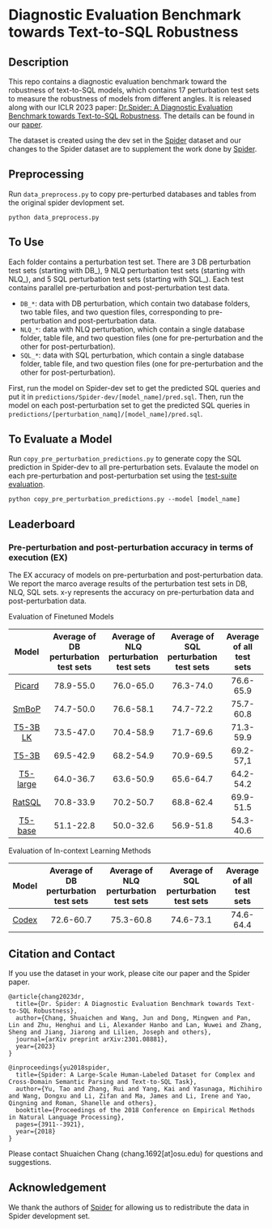# Diagnostic Evaluation Benchmark towards Text-to-SQL Robustness

## Description
This repo contains a diagnostic evaluation benchmark toward the robustness of text-to-SQL models, which contains 17 perturbation test sets to measure the robustness of models from different angles. It is released along with our ICLR 2023 paper: [Dr.Spider: A Diagnostic Evaluation Benchmark towards Text-to-SQL Robustness](https://arxiv.org/pdf/2301.08881.pdf).
The details can be found in our [paper](https://arxiv.org/pdf/2301.08881.pdf). 

The dataset is created using the dev set in the [Spider](https://yale-lily.github.io/spider) dataset and our changes to the Spider dataset are to supplement the work done by [Spider](https://arxiv.org/abs/1809.08887).

## Preprocessing

Run ``data_preprocess.py`` to copy pre-perturbed databases and tables from the original spider devlopment set.

```
python data_preprocess.py
```

## To Use

Each folder contains a perturbation test set. There are 3 DB perturbation test sets (starting with DB_), 9 NLQ perturbation test sets (starting with NLQ_), and 5 SQL perturbation test sets (starting with SQL_). Each test contains parallel pre-perturbation and post-perturbation test data. 

* `DB_*`: data with DB perturbation, which contain two database folders, two table files, and two question files, corresponding to pre-perturbation and post-perturbation data.
* `NLQ_*`: data with NLQ perturbation, which contain a single database folder, table file, and two question files (one for pre-perturbation and the other for post-perturbation).
* `SQL_*`: data with SQL perturbation, which contain a single database folder, table file, and two question files (one for pre-perturbation and the other for post-perturbation).

First, run the model on Spider-dev set to get the predicted SQL queries and put it in ``predictions/Spider-dev/[model_name]/pred.sql``.
Then, run the model on each post-perturbation set to get the predicted SQL queries in ``predictions/[perturbation_namq]/[model_name]/pred.sql``.

## To Evaluate a Model

Run ``copy_pre_perturbation_predictions.py`` to generate copy the SQL prediction in Spider-dev to all pre-perturbation sets.
Evalaute the model on each pre-perturbation and post-perturbation set using the [test-suite evaluation](https://github.com/taoyds/test-suite-sql-eval).

```
python copy_pre_perturbation_predictions.py --model [model_name]
```

## Leaderboard

### Pre-perturbation and post-perturbation accuracy in terms of execution (EX)
The EX accuracy of models on pre-perturbation and post-perturbation data. We report the marco average results of the perturbation test sets in DB, NLQ, SQL sets. x-y represents the accuracy on pre-perturbation data and post-perturbation data.


Evaluation of Finetuned Models

|                      Model                       | Average of DB perturbation test sets | Average of NLQ perturbation test sets | Average of SQL perturbation test sets | Average of all test sets |
|:------------------------------------------------:|:------------------------------------:|:-------------------------------------:|:-------------------------------------:|:------------------------:|
|  [Picard](https://arxiv.org/pdf/2109.05093.pdf)  |              78.9-55.0               |               76.0-65.0               |               76.3-74.0               |        76.6-65.9         |
|  [SmBoP](https://arxiv.org/pdf/2010.12412.pdf)   |              74.7-50.0               |               76.6-58.1               |               74.7-72.2               |        75.7-60.8         |
| [T5-3B LK](https://arxiv.org/pdf/2010.12725.pdf) |              73.5-47.0               |               70.4-58.9               |               71.7-69.6               |        71.3-59.9         |
|  [T5-3B](https://arxiv.org/pdf/1910.10683.pdf)   |              69.5-42.9               |               68.2-54.9               |               70.9-69.5               |        69.2-57,1         |
| [T5-large](https://arxiv.org/pdf/1910.10683.pdf) |              64.0-36.7               |               63.6-50.9               |               65.6-64.7               |        64.2-54.2         |
|  [RatSQL](https://arxiv.org/pdf/1911.04942.pdf)  |              70.8-33.9               |               70.2-50.7               |               68.8-62.4               |        69.9-51.5         |
| [T5-base](https://arxiv.org/pdf/1910.10683.pdf)  |              51.1-22.8               |               50.0-32.6               |               56.9-51.8               |        54.3-40.6         |

Evaluation of In-context Learning Methods

|                      Model                       | Average of DB perturbation test sets | Average of NLQ perturbation test sets | Average of SQL perturbation test sets | Average of all test sets |
|:------------------------------------------------:|:------------------------------------:|:-------------------------------------:|:-------------------------------------:|:------------------------:|
|  [Codex](https://arxiv.org/pdf/2107.03374.pdf)  |              72.6-60.7               |               75.3-60.8               |               74.6-73.1               |        74.6-64.4         |

## Citation and Contact

If you use the dataset in your work, please cite our paper and the Spider paper.
```
@article{chang2023dr,
  title={Dr. Spider: A Diagnostic Evaluation Benchmark towards Text-to-SQL Robustness},
  author={Chang, Shuaichen and Wang, Jun and Dong, Mingwen and Pan, Lin and Zhu, Henghui and Li, Alexander Hanbo and Lan, Wuwei and Zhang, Sheng and Jiang, Jiarong and Lilien, Joseph and others},
  journal={arXiv preprint arXiv:2301.08881},
  year={2023}
}

@inproceedings{yu2018spider,
  title={Spider: A Large-Scale Human-Labeled Dataset for Complex and Cross-Domain Semantic Parsing and Text-to-SQL Task},
  author={Yu, Tao and Zhang, Rui and Yang, Kai and Yasunaga, Michihiro and Wang, Dongxu and Li, Zifan and Ma, James and Li, Irene and Yao, Qingning and Roman, Shanelle and others},
  booktitle={Proceedings of the 2018 Conference on Empirical Methods in Natural Language Processing},
  pages={3911--3921},
  year={2018}
}
```
Please contact Shuaichen Chang (chang.1692[at]osu.edu) for questions and suggestions.

## Acknowledgement

We thank the authors of [Spider](https://arxiv.org/pdf/1809.08887.pdf) for allowing us to redistribute the data in Spider development set.